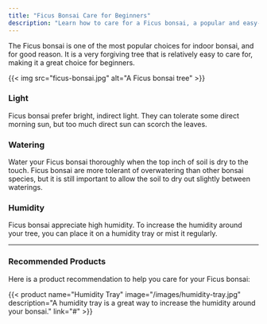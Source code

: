 ```yaml
---
title: "Ficus Bonsai Care for Beginners"
description: "Learn how to care for a Ficus bonsai, a popular and easy-to-care-for indoor bonsai tree."
---
```


The Ficus bonsai is one of the most popular choices for indoor bonsai, and for good reason. It is a very forgiving tree that is relatively easy to care for, making it a great choice for beginners.

{{< img src="ficus-bonsai.jpg" alt="A Ficus bonsai tree" >}}

### Light

Ficus bonsai prefer bright, indirect light. They can tolerate some direct morning sun, but too much direct sun can scorch the leaves.

### Watering

Water your Ficus bonsai thoroughly when the top inch of soil is dry to the touch. Ficus bonsai are more tolerant of overwatering than other bonsai species, but it is still important to allow the soil to dry out slightly between waterings.

### Humidity

Ficus bonsai appreciate high humidity. To increase the humidity around your tree, you can place it on a humidity tray or mist it regularly.

---

### Recommended Products

Here is a product recommendation to help you care for your Ficus bonsai:

{{< product name="Humidity Tray" image="/images/humidity-tray.jpg" description="A humidity tray is a great way to increase the humidity around your bonsai." link="#" >}}